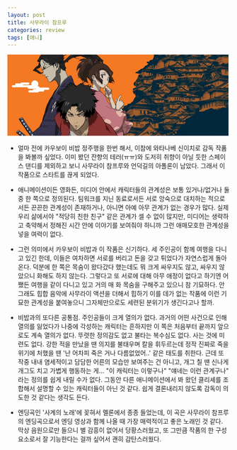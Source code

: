 ```yaml
---
layout: post
title: 사무라이 참프루
categories: review
tags: [애니]
---
```


<img src="/thumbnails/180811/사무라이참프루.jpg" width=500 />

- 얼마 전에 카우보이 비밥 정주행을 한번 해서, 이참에 와타나베 신이치로 감독 작품을 봐볼까 싶었다. 이미 봤던 잔향의 테러(ㅠㅠ)와 도저히 취향이 아닐 듯한 스페이스 댄디를 제외하고 보니 사무라이 참프루와 언덕길의 아폴론이 남았다. 그래서 이 작품으로 스타트를 끊게 되었다.

- 애니메이션이든 영화든, 미디어 안에서 캐릭터들의 관계성은 보통 있거나/없거나 둘 중 한 쪽으로 정의된다. 팀워크를 지닌 동료로서든 서로 앙숙으로 대치하는 적으로서든 끈끈한 관계성이 존재하거나, 아니면 아예 아무 관계가 없는 경우가 많다. 실제 우리 삶에서야 "적당히 친한 친구" 같은 관계가 셀 수 없이 많지만, 미디어는 생략하고 축약해서 정해진 시간 안에 이야기를 보여줘야 하니까 그런 애매모호한 관계성을 넣을 여력이 없다.

- 그런 의미에서 카우보이 비밥과 이 작품은 신기하다. 세 주인공이 함께 여행을 다니고 있긴 한데, 이들은 여차하면 서로를 버리고 돈을 갖고 튀었다가 자연스럽게 돌아온다. 덕분에 한 쪽은 목숨이 왔다갔다 했는데도 뭐 크게 싸우지도 않고, 싸우지 않았으니 화해도 하지 않는다. 그렇다고 또 서로에 대해 아무 애정이 없다고 하기엔 어쨌든 여행을 같이 다니고 있고 거의 매 화 목숨을 구해주고 있으니 참 기묘하다. 안 그래도 힙합 음악에 사무라이 액션을 더해서 힙하기 이를 데가 없는 작품에 이런 기묘한 관계성을 붙여놓으니 그자체만으로도 세련된 분위기가 생긴다고나 할까.

- 비밥과의 또다른 공통점. 주인공들이 크게 열의가 없다. 과거의 어떤 사건으로 인해 열의를 잃었다가 나중에 각성하는 캐릭터는 흔하지만 이 쪽은 처음부터 끝까지 앞으로도 계속 열의가 없다. 뚜렷한 정의감도 없고 불타는 복수심도 없다. 사는 것에 미련도 없다. 강한 적을 만났을 땐 의지를 불태우며 칼을 휘두르는데 정작 진짜로 죽을 위기에 처했을 땐 '난 어차피 죽은 거나 다름없었어..' 같은 태도를 취한다. 근데 또 작중 내내 염세적이고 담담한 어른의 모습만 보여주는 건 아니고, 개그 칠 땐 신나게 개그도 치고 가볍게 행동하는 게... "이 캐릭터는 이렇구나" "얘네는 이런 관계구나" 라는 정의를 쉽게 내릴 수가 없다. 그동안 다른 애니메이션에서 봐 왔던 클리셰를 조합해서 설명할 수 있는 캐릭터들이 아닌 것 같다. 쉽게 결론내리지 않도록 감독이 의도한 것 같다는 생각도 든다.

- 엔딩곡인 '사계의 노래'에 꽂혀서 멜론에서 종종 들었는데, 이 곡은 사무라이 참프루의 엔딩곡으로서 엔딩 영상과 함께 나올 때 가장 매력적이고 좋은 노래인 것 같다. 막상 음원으로만 들으니 별 감흥이 없어서 당황스러웠고, 또 그만큼 작품의 한 구성요소로서 잘 기능한다는 걸까 싶어서 괜히 감탄스러웠다.